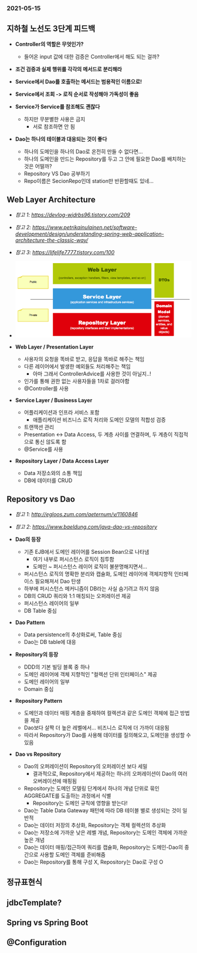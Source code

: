 ### 2021-05-15

## 지하철 노선도 3단계 피드백
- __Controller의 역할은 무엇인가?__
    - 들어온 input 값에 대한 검증은 Controller에서 해도 되는 걸까?

- __조건 검증과 실제 행위를 각각의 메서드로 분리해라__

- __Service에서 Dao를 호출하는 메서드는 범용적인 이름으로!__

- __Service에서 조회 -> 로직 순서로 작성해야 가독성이 좋음__

- __Service가 Service를 참조해도 괜찮다__ 
    - 하지만 무분별한 사용은 금지
        - 서로 참조하면 안 됨

- __Dao는 하나의 테이블과 대응되는 것이 좋다__
    - 하나의 도메인을 하나의 Dao로 온전히 만들 수 없다면...
    - 하나의 도메인을 만드는 Repository를 두고 그 안에 필요한 Dao를 배치하는 것은 어떨까?
    - Repository VS Dao 공부하기
    - Repo이름은 SecionRepo인데 station만 반환할때도 있네...
    
## Web Layer Architecture
- *참고 1: https://devlog-wjdrbs96.tistory.com/209*
- *참고 2: https://www.petrikainulainen.net/software-development/design/understanding-spring-web-application-architecture-the-classic-way/*
- *참고 3: https://lifelife7777.tistory.com/100*
- ![](../image/webLayer-2021-05-16.png)
- __Web Layer / Presentation Layer__
    - 사용자의 요청을 똑바로 받고, 응답을 똑바로 해주는 책임
    - 다른 레이어에서 발생한 예외들도 처리해주는 책임
        - 아마 그래서 ControllerAdvice를 사용한 것이 아닐지..!
    - 인가를 통해 권한 없는 사용자들을 1차로 걸러야함
    - @Controller를 사용
    
- __Service Layer / Business Layer__
    - 어플리케이션과 인프라 서비스 포함
        - 애플리케이션 비즈니스 로직 처리와 도메인 모델의 적합성 검증 
    - 트랜잭션 관리
    - Presentation <-> Data Access, 두 계층 사이를 연결하며, 두 계층이 직접적으로 통신 않도록 함
    - @Service를 사용
    
- __Repository Layer / Data Access Layer__
    - Data 저장소와의 소통 책임
    - DB에 데이터를 CRUD

## Repository vs Dao
- *참고 1: http://egloos.zum.com/aeternum/v/1160846*
- *참고 2: https://www.baeldung.com/java-dao-vs-repository*
- __Dao의 등장__
    - 기존 EJB에서 도메인 레이어를 Session Bean으로 나타냄
        - 여기 내부로 퍼시스턴스 로직이 침투함
        - 도메인 ~ 퍼시스턴스 레이어 로직이 불분명해지면서...
    - 퍼시스턴스 로직의 명확한 분리와 캡슐화, 도메인 레이어에 객체지향적 인터페이스 필요해져서 Dao 탄생
    - 하부에 퍼시스턴스 메커니즘이 DB라는 사실 숨기려고 하지 않음
    - DB의 CRUD 쿼리와 1:1 매칭되는 오퍼레이션 제공
    - 퍼시스턴스 레이어의 일부
    - DB Table 중심

- __Dao Pattern__
    - Data persistence의 추상화로써, Table 중심
    - Dao는 DB table에 대응
    
- __Repository의 등장__
    - DDD의 기본 빌딩 블록 중 하나
    - 도메인 레이어에 객체 지향적인 "컬렉션 단위 인터페이스" 제공
    - 도메인 레이어의 일부
    - Domain 중심
    
- __Repository Pattern__
    - 도메인과 데이터 매핑 계층을 중재하여 컬렉션과 같은 도메인 객체에 접근 방법을 제공
    - Dao보다 살짝 더 높은 레벨에서... 비즈니스 로직에 더 가까이 대응됨
    - 따라서 Repository가 Dao를 사용해 데이터를 질의해오고, 도메인을 생성할 수 있음

- __Dao vs Repository__
    - Dao의 오퍼레이션이 Repository의 오퍼레이션 보다 세밀
        - 결과적으로, Repository에서 제공하는 하나의 오퍼레이션이 Dao의 여러 오버레이션에 매핑됨
    - Repository는 도메인 모델링 단계에서 하나의 개념 단위로 묶인 AGGREGATE를 도출하는 과정에서 식별
        - Repository는 도메인 규칙에 영향을 받는다!
    - Dao는 Table Data Gateway 패턴에 따라 DB 테이블 별로 생성되는 것이 일반적
    - Dao는 데이터 저장의 추상화, Repository는 객체 컬렉션의 추상화
    - Dao는 저장소에 가까운 낮은 레벨 개념, Repository는 도메인 객체에 가까운 높은 개념
    - Dao는 데이터 매핑/접근하여 쿼리를 캡슐화, Repository는 도메인-Dao의 중간으로 사용할 도메인 객체를 준비해줌
    - Dao는 Repository를 통해 구성 X, Repository는 Dao로 구성 O

## 정규표현식

## jdbcTemplate?

## Spring vs Spring Boot

## @Configuration